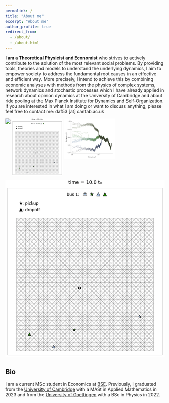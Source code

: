 ```yaml
---
permalink: /
title: "About me"
excerpt: "About me"
author_profile: true
redirect_from: 
  - /about/
  - /about.html
---
```


**I am a Theoretical Physicist and Economist** who strives to actively contribute to the solution of the most relevant social problems. By providing tools, theories and models to understand the underlying dynamics, I aim to empower society to address the fundamental root causes in an effective and efficient way. More precisely, I intend to achieve this by combining economic analyses with methods from the physics of complex systems, network dynamics and stochastic processes which I have already applied in research about opinion dynamics at the University of Cambridge and about ride pooling at the Max Planck Institute for Dynamics and Self-Organization.\
If you are interested in what I am doing or want to discuss anything, please feel free to contact me: daf53 [at] cantab.ac.uk

<p float="left">
  <img align="top" src="files/ride-pooling_model.svg" width="32%" />
  <img align="top" src="files/ride-pooling_simulation.gif" width="32%" /> 
  <img align="top" src="files/opinion-dynamics_HK.png" width="32%" />
</p>

![Ride pooling simulation](files/ride-pooling_simulation.gif)

## Bio

I am a current MSc student in Economics at [BSE](bse.eu). Previously, I graduated from the [University of Cambridge](http://www.damtp.cam.ac.uk/) with a MASt in Applied Mathematics in 2023 and from the [University of Goettingen](https://www.uni-goettingen.de/en/20493.html/) with a BSc in Physics in 2022.
